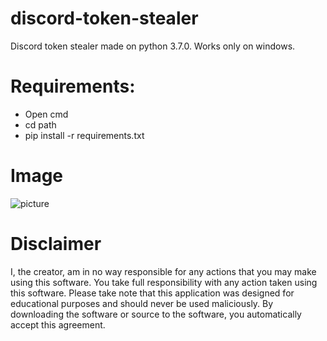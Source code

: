 # discord-token-stealer
Discord token stealer made on python 3.7.0. Works only on windows.

# Requirements:
- Open cmd
- cd path
- pip install -r requirements.txt

# Image
![picture](https://i.imgur.com/nmLuFcb.png)

# Disclaimer
I, the creator, am in no way responsible for any actions that you may make using this software. You take full responsibility with any action taken using this software. Please take note that this application was designed for educational purposes and should never be used maliciously. By downloading the software or source to the software, you automatically accept this agreement.
